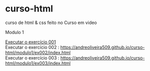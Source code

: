 # curso-html
 curso de html & css feito no Curso em video

Modulo 1

<a href="https://andreoliveira509.github.io/curso-html/modulo1/ex001/index.html">Executar o exercício 001</a><br>
Executar o exercício 002 : https://andreoliveira509.github.io/curso-html/modulo1/ex002/index.html<br>
Executar o exercício 003 : https://andreoliveira509.github.io/curso-html/modulo1/ex003/index.html<br>


  